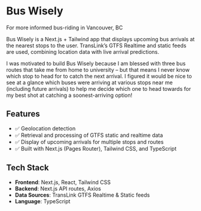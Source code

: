 # Bus Wisely
For more informed bus-riding in Vancouver, BC

Bus Wisely is a Next.js + Tailwind app that displays upcoming bus arrivals at the nearest stops to the user. TransLink’s GTFS Realtime and static feeds are used, combining location data with live arrival predictions.

I was motivated to build Bus Wisely because I am blessed with three bus routes that take me from home to university – but that means I never know which stop to head for to catch the next arrival. I figured it would be nice to see at a glance which buses were arriving at various stops near me (including future arrivals) to help me decide which one to head towards for my best shot at catching a soonest-arriving option!

## Features
- ✅ Geolocation detection
- ✅ Retrieval and processing of GTFS static and realtime data
- ✅ Display of upcoming arrivals for multiple stops and routes
- ✅ Built with Next.js (Pages Router), Tailwind CSS, and TypeScript

## Tech Stack
- **Frontend**: Next.js, React, Tailwind CSS
- **Backend**: Next.js API routes, Axios
- **Data Sources**: TransLink GTFS Realtime & Static feeds
- **Language**: TypeScript
